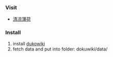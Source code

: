 ### Visit
- [清凉薄荷](http://keep.penchy.cn)
### Install
1. install [dukowiki](https://www.dokuwiki.org/)
2. fetch data and put into folder: dokuwiki/data/
